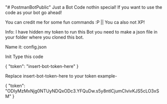 "# PostmanBotPublic" 
Just a Bot Code nothin special!
If you want to use the code as your bot go ahead!

You can credit me for some fun commands :P || You ca also not XP!

Info: I have hidden my token to run this Bot you need to make a json file in your folder where you cloned this bot.

Name it: config.json

Init Type this code

{
  "token": "insert-bot-token-here"
}

Replace insert-bot-token-here to your token example-

{
  "token": "ODIyMzMxNjg0NTUyNDQxODc3.YFQuDw.s5y8ntlCjumCIvivKJS5cLO3xSM"
}
